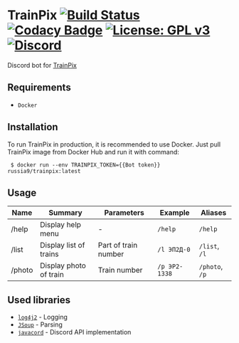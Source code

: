 # TrainPix [![Build Status](https://travis-ci.com/Russia9/TrainPix.svg?branch=master)](https://travis-ci.com/Russia9/TrainPix) [![Codacy Badge](https://api.codacy.com/project/badge/Grade/b92b741a75f641c39ab8c9e1aa9374bb)](https://www.codacy.com/manual/Russia9/TrainPix?utm_source=github.com&amp;utm_medium=referral&amp;utm_content=Russia9/TrainPix&amp;utm_campaign=Badge_Grade) [![License: GPL v3](https://img.shields.io/badge/License-GPLv3-blue.svg)](https://www.gnu.org/licenses/gpl-3.0) [![Discord](https://img.shields.io/discord/647795109013749791?label=Discord)](https://discord.gg/sjSVhdW)
Discord bot for [TrainPix](https://trainpix.org/)

## Requirements
 - `Docker`

## Installation
To run TrainPix in production, it is recommended to use Docker.
Just pull TrainPix image from Docker Hub and run it with command:
```shell script
 $ docker run --env TRAINPIX_TOKEN={{Bot token}} russia9/trainpix:latest
```

## Usage
| Name | Summary | Parameters | Example | Aliases
| - | - | - | - | -
| /help | Display help menu | - | `/help` |  `/help`
| /list | Display list of trains | Part of train number | `/l ЭП2Д-0` |  `/list`, `/l`
| /photo | Display photo of train | Train number | `/p ЭР2-1338` |  `/photo`, `/p`

## Used libraries
 - [`log4j2`](https://github.com/apache/logging-log4j2) - Logging
 - [`JSoup`](https://jsoup.org/) - Parsing
 - [`javacord`](https://github.com/Javacord/Javacord) - Discord API implementation
 
